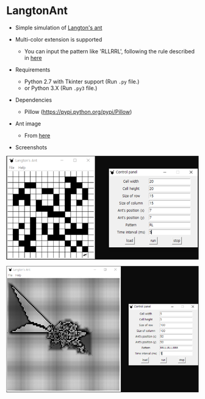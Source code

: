 # LangtonAnt

- Simple simulation of [Langton's ant](https://en.wikipedia.org/wiki/Langton%27s_ant)

- Multi-color extension is supported
  - You can input the pattern like 'RLLRRL', following the rule described in [here](https://en.wikipedia.org/wiki/Langton%27s_ant#Extension_to_multiple_colors)

- Requirements
  - Python 2.7 with Tkinter support (Run `.py` file.)
  - or Python 3.X (Run `.py3` file.)

- Dependencies
  - Pillow (https://pypi.python.org/pypi/Pillow)

- Ant image
  - From [here](https://thenounproject.com/term/ant/1352/)

- Screenshots

![ScreenshotSimple](https://github.com/Avantgarde95/LangtonAnt/blob/master/ScreenshotSimple.png)

![ScreenshotComplex](https://github.com/Avantgarde95/LangtonAnt/blob/master/ScreenshotComplex.png)
